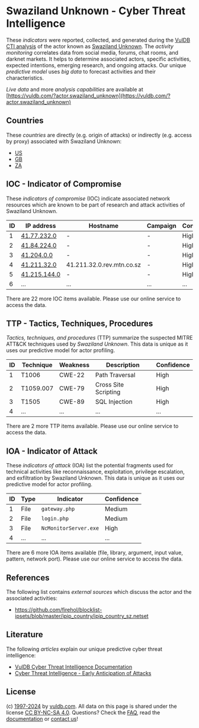 # Swaziland Unknown - Cyber Threat Intelligence

These _indicators_ were reported, collected, and generated during the [VulDB CTI analysis](https://vuldb.com/?kb.cti) of the actor known as [Swaziland Unknown](https://vuldb.com/?actor.swaziland_unknown). The _activity monitoring_ correlates data from social media, forums, chat rooms, and darknet markets. It helps to determine associated actors, specific activities, expected intentions, emerging research, and ongoing attacks. Our unique _predictive model_ uses _big data_ to forecast activities and their characteristics.

_Live data_ and more _analysis capabilities_ are available at [https://vuldb.com/?actor.swaziland_unknown](https://vuldb.com/?actor.swaziland_unknown)

## Countries

These _countries_ are directly (e.g. origin of attacks) or indirectly (e.g. access by proxy) associated with Swaziland Unknown:

* [US](https://vuldb.com/?country.us)
* [GB](https://vuldb.com/?country.gb)
* [ZA](https://vuldb.com/?country.za)

## IOC - Indicator of Compromise

These _indicators of compromise_ (IOC) indicate associated network resources which are known to be part of research and attack activities of Swaziland Unknown.

ID | IP address | Hostname | Campaign | Confidence
-- | ---------- | -------- | -------- | ----------
1 | [41.77.232.0](https://vuldb.com/?ip.41.77.232.0) | - | - | High
2 | [41.84.224.0](https://vuldb.com/?ip.41.84.224.0) | - | - | High
3 | [41.204.0.0](https://vuldb.com/?ip.41.204.0.0) | - | - | High
4 | [41.211.32.0](https://vuldb.com/?ip.41.211.32.0) | 41.211.32.0.rev.mtn.co.sz | - | High
5 | [41.215.144.0](https://vuldb.com/?ip.41.215.144.0) | - | - | High
6 | ... | ... | ... | ...

There are 22 more IOC items available. Please use our online service to access the data.

## TTP - Tactics, Techniques, Procedures

_Tactics, techniques, and procedures_ (TTP) summarize the suspected MITRE ATT&CK techniques used by _Swaziland Unknown_. This data is unique as it uses our predictive model for actor profiling.

ID | Technique | Weakness | Description | Confidence
-- | --------- | -------- | ----------- | ----------
1 | T1006 | CWE-22 | Path Traversal | High
2 | T1059.007 | CWE-79 | Cross Site Scripting | High
3 | T1505 | CWE-89 | SQL Injection | High
4 | ... | ... | ... | ...

There are 2 more TTP items available. Please use our online service to access the data.

## IOA - Indicator of Attack

These _indicators of attack_ (IOA) list the potential fragments used for technical activities like reconnaissance, exploitation, privilege escalation, and exfiltration by Swaziland Unknown. This data is unique as it uses our predictive model for actor profiling.

ID | Type | Indicator | Confidence
-- | ---- | --------- | ----------
1 | File | `gateway.php` | Medium
2 | File | `login.php` | Medium
3 | File | `NcMonitorServer.exe` | High
4 | ... | ... | ...

There are 6 more IOA items available (file, library, argument, input value, pattern, network port). Please use our online service to access the data.

## References

The following list contains _external sources_ which discuss the actor and the associated activities:

* https://github.com/firehol/blocklist-ipsets/blob/master/ipip_country/ipip_country_sz.netset

## Literature

The following _articles_ explain our unique predictive cyber threat intelligence:

* [VulDB Cyber Threat Intelligence Documentation](https://vuldb.com/?kb.cti)
* [Cyber Threat Intelligence - Early Anticipation of Attacks](https://www.scip.ch/en/?labs.20201022)

## License

(c) [1997-2024](https://vuldb.com/?kb.changelog) by [vuldb.com](https://vuldb.com/?kb.about). All data on this page is shared under the license [CC BY-NC-SA 4.0](https://creativecommons.org/licenses/by-nc-sa/4.0/). Questions? Check the [FAQ](https://vuldb.com/?kb.faq), read the [documentation](https://vuldb.com/?kb) or [contact us](https://vuldb.com/?contact)!
